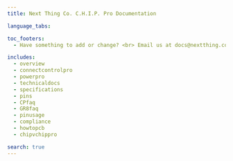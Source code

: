 ```yaml
---
title: Next Thing Co. C.H.I.P. Pro Documentation 

language_tabs:

toc_footers:
  - Have something to add or change? <br> Email us at docs@nextthing.co.

includes:
  - overview
  - connectcontrolpro
  - powerpro
  - technicaldocs
  - specifications
  - pins
  - CPfaq
  - GR8faq
  - pinusage
  - compliance
  - howtopcb
  - chipvchippro

search: true
---
```

